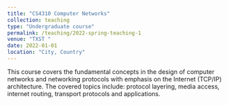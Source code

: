 ```yaml
---
title: "CS4310 Computer Networks"
collection: teaching
type: "Undergraduate course"
permalink: /teaching/2022-spring-teaching-1
venue: "TXST "
date: 2022-01-01
location: "City, Country"
---
```

This course covers the fundamental concepts in the design of computer networks and networking protocols with emphasis on the Internet (TCP/IP) architecture. The covered topics include: protocol layering, media access, internet routing, transport protocols and applications.
